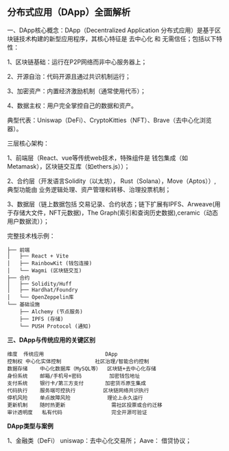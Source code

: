 ## 分布式应用（DApp）全面解析

一、DApp核心概念：DApp（Decentralized Application 分布式应用）是基于区块链技术构建的新型应用程序，其核心特征是 去中心化 和 无需信任；包括以下特性：

1、区块链基础：运行在P2P网络而非中心服务器上；

2、开源自治：代码开源且通过共识机制运行；

3、加密资产：内置经济激励机制（通常使用代币）；

4、数据主权：用户完全掌控自己的数据和资产。

典型代表：Uniswap（DeFi）、CryptoKitties（NFT）、Brave（去中心化浏览器）。

三层核心架构：

1、前端层（React、vue等传统web技术，特殊组件是 钱包集成（如Metamask），区块链交互库（如ethers.js））；

2、合约层（开发语言Solidity（以太坊）， Rust（Solana），Move（Aptos））, 典型功能由 业务逻辑处理、资产管理和转移、治理投票机制；

3、数据层（链上数据包括 交易记录、合约状态；链下扩展有IPFS、Arweave(用于存储大文件，NFT元数据)，The Graph(索引和查询历史数据),ceramic（动态用户数据流））；

完整技术栈示例：
```
├── 前端
│   ├── React + Vite
│   ├── RainbowKit (钱包连接)
│   └── Wagmi (区块链交互)
├── 合约
│   ├── Solidity/Huff
│   ├── Hardhat/Foundry
│   └── OpenZeppelin库
└── 基础设施
    ├── Alchemy (节点服务)
    ├── IPFS (存储)
    └── PUSH Protocol (通知)
```

**三、DApp与传统应用的关键区别**
```
维度	传统应用	                DApp
控制权	中心化实体控制	          社区治理/智能合约控制
数据存储	中心化数据库（MySQL等）	区块链+去中心化存储
身份系统	邮箱/手机号+密码	      加密钱包地址
支付系统	银行卡/第三方支付	    加密货币原生集成
代码执行	服务端可控执行	        区块链网络共识执行
停机风险	单点故障风险	          理论上永久运行
更新机制	随时热更新	            需社区投票或合约迁移
审计透明度	私有代码	            完全开源可验证
```
**DApp类型与案例**

1、金融类（DeFi）
uniswap：去中心化交易所；
Aave： 借贷协议；
